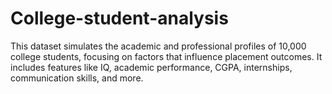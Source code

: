 # College-student-analysis
This dataset simulates the academic and professional profiles of 10,000 college students, focusing on factors that influence placement outcomes. It includes features like IQ, academic performance, CGPA, internships, communication skills, and more.
